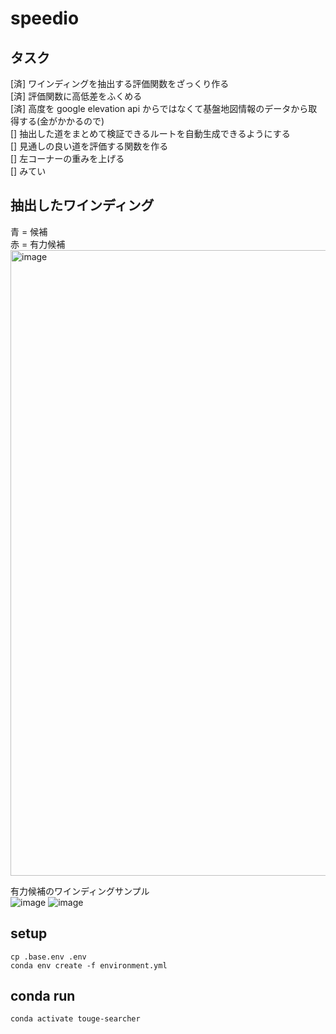 # speedio

## タスク

[済] ワインディングを抽出する評価関数をざっくり作る  
[済] 評価関数に高低差をふくめる  
[済] 高度を google elevation api からではなくて基盤地図情報のデータから取得する(金がかかるので)  
[] 抽出した道をまとめて検証できるルートを自動生成できるようにする  
[] 見通しの良い道を評価する関数を作る  
[] 左コーナーの重みを上げる  
[] みてい

## 抽出したワインディング

青 = 候補  
赤 = 有力候補  
<img width="1001" alt="image" src="https://github.com/ritogk/speedio/assets/72111956/0c25fcae-71e9-46b0-88a2-2f3f43113350">

有力候補のワインディングサンプル  
![image](https://github.com/ritogk/speedio/assets/72111956/6a78e25b-bf97-49c3-a75e-8485a703c90e)
![image](https://github.com/ritogk/speedio/assets/72111956/337cae88-06b1-44f2-b902-38beb4bd5177)

## setup

```
cp .base.env .env
conda env create -f environment.yml
```

## conda run

```
conda activate touge-searcher
```
